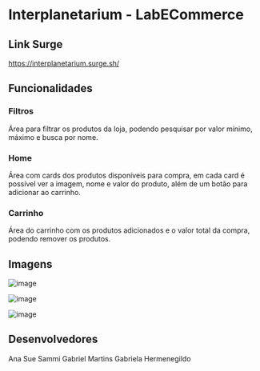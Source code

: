 # Interplanetarium - LabECommerce

## Link Surge
https://interplanetarium.surge.sh/

## Funcionalidades

### Filtros
Área para filtrar os produtos da loja, podendo pesquisar por valor mínimo, máximo e busca por nome.

### Home
Área com cards dos produtos disponíveis para compra, em cada card é possível ver a imagem, nome e valor do produto, além de um botão para adicionar ao carrinho.

### Carrinho
Área do carrinho com os produtos adicionados e o valor total da compra, podendo remover os produtos.

## Imagens
![image](https://user-images.githubusercontent.com/94693150/150703301-d989fa6d-6899-4862-b609-84d3cc9aa98f.png)

![image](https://user-images.githubusercontent.com/94693150/150703427-ac3c07b7-6ea4-4a40-b480-83d66d0b3292.png)

![image](https://user-images.githubusercontent.com/94693150/150703456-d92f6d1b-f5a8-4bdc-84d7-a12d5451c527.png)


## Desenvolvedores
Ana Sue Sammi
Gabriel Martins
Gabriela Hermenegildo
